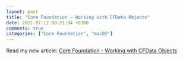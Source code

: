 ```yaml
---
layout: post
title: "Core Foundation — Working with CFData Objects"
date: 2021-07-12 08:21:04 +0300
comments: true
categories: ["Core Foundation", "macOS"]
---
```


Read my new article: [Core Foundation - Working with CFData Objects](https://medium.matsinopoulos.gr/core-foundation-working-with-cfdata-objects-3fa9e34586e0)
